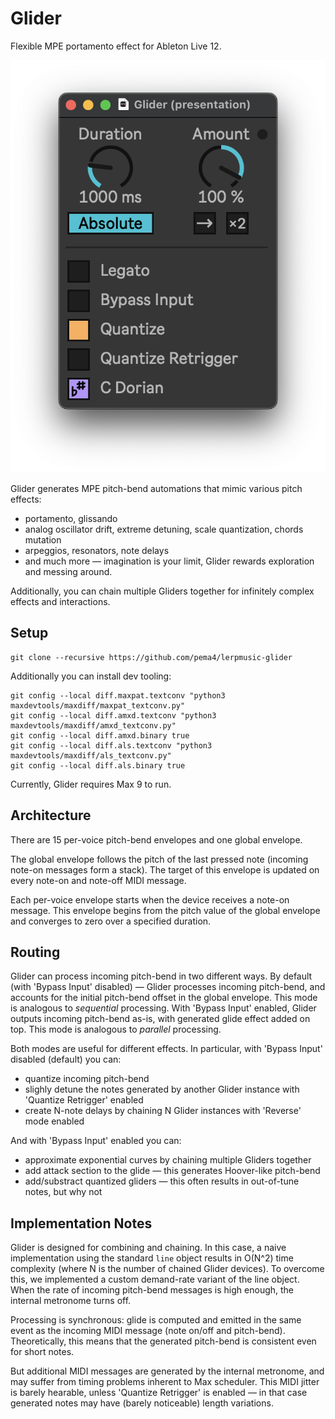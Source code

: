 # Glider

Flexible MPE portamento effect for Ableton Live 12.

![glider-large](images/glider-large.png)

Glider generates MPE pitch-bend automations that mimic various pitch effects:
- portamento, glissando
- analog oscillator drift, extreme detuning, scale quantization, chords mutation
- arpeggios, resonators, note delays
- and much more — imagination is your limit, Glider rewards exploration and messing around.

Additionally, you can chain multiple Gliders together for infinitely complex effects and interactions.

## Setup

```shell
git clone --recursive https://github.com/pema4/lerpmusic-glider
```

Additionally you can install dev tooling:
```shell
git config --local diff.maxpat.textconv "python3 maxdevtools/maxdiff/maxpat_textconv.py"
git config --local diff.amxd.textconv "python3 maxdevtools/maxdiff/amxd_textconv.py"
git config --local diff.amxd.binary true
git config --local diff.als.textconv "python3 maxdevtools/maxdiff/als_textconv.py"
git config --local diff.als.binary true
```

Currently, Glider requires Max 9 to run.


## Architecture

There are 15 per-voice pitch-bend envelopes and one global envelope.

The global envelope follows the pitch of the last pressed note (incoming note-on messages form a stack). The target of this envelope is updated on every note-on and note-off MIDI message.

Each per-voice envelope starts when the device receives a note-on message. This envelope begins from the pitch value of the global envelope and converges to zero over a specified duration.


## Routing

Glider can process incoming pitch-bend in two different ways.
By default (with 'Bypass Input' disabled) — Glider processes incoming pitch-bend, and accounts for the initial pitch-bend offset in the global envelope. This mode is analogous to *sequential* processing.
With 'Bypass Input' enabled, Glider outputs incoming pitch-bend as-is, with generated glide effect added on top. This mode is analogous to *parallel* processing.

Both modes are useful for different effects. In particular, with 'Bypass Input' disabled (default) you can:
- quantize incoming pitch-bend
- slighly detune the notes generated by another Glider instance with 'Quantize Retrigger' enabled
- create N-note delays by chaining N Glider instances with 'Reverse' mode enabled

And with 'Bypass Input' enabled you can:
- approximate exponential curves by chaining multiple Gliders together
- add attack section to the glide — this generates Hoover-like pitch-bend
- add/substract quantized gliders — this often results in out-of-tune notes, but why not


## Implementation Notes

Glider is designed for combining and chaining. In this case, a naive implementation using the standard `line` object results in O(N^2) time complexity (where N is the number of chained Glider devices). To overcome this, we implemented a custom demand-rate variant of the line object. When the rate of incoming pitch-bend messages is high enough, the internal metronome turns off.

Processing is synchronous: glide is computed and emitted in the same event as the incoming MIDI message (note on/off and pitch-bend). Theoretically, this means that the generated pitch-bend is consistent even for short notes.

But additional MIDI messages are generated by the internal metronome, and may suffer from timing problems inherent to Max scheduler. This MIDI jitter is barely hearable, unless 'Quantize Retrigger' is enabled — in that case generated notes may have (barely noticeable) length variations.
